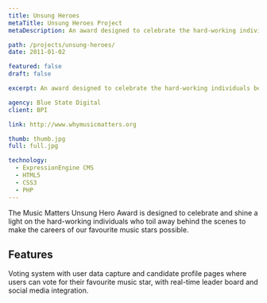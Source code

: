 ```yaml
---
title: Unsung Heroes
metaTitle: Unsung Heroes Project
metaDescription: An award designed to celebrate the hard-working individuals behind the scenes to make the careers of our favourite music stars possible.

path: /projects/unsung-heroes/
date: 2011-01-02

featured: false
draft: false

excerpt: An award designed to celebrate the hard-working individuals behind the scenes to make the careers of our favourite music stars possible.

agency: Blue State Digital
client: BPI

link: http://www.whymusicmatters.org

thumb: thumb.jpg
full: full.jpg

technology:
  - ExpressionEngine CMS
  - HTML5
  - CSS3
  - PHP
---
```

The Music Matters Unsung Hero Award is designed to celebrate and shine a light on the hard-working individuals who toil away behind the scenes to make the careers of our favourite music stars possible.

## Features

Voting system with user data capture and candidate profile pages where users can vote for their favourite music star, with real-time leader board and social media integration.


